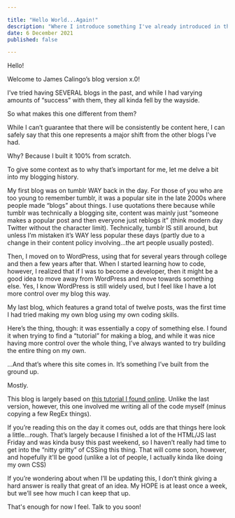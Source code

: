 ```yaml
---

title: "Hello World...Again!"
description: "Where I introduce something I've already introduced in the past."
date: 6 December 2021
published: false

---
```


Hello!

Welcome to James Calingo’s blog version x.0!

I’ve tried having SEVERAL blogs in the past, and while I had varying amounts of “success” with them, they all kinda fell by the wayside.

So what makes this one different from them?

While I can’t guarantee that there will be consistently be content here, I can safely say that this one represents a major shift from the other blogs I’ve had.

Why? Because I built it 100% from scratch.

To give some context as to why that’s important for me, let me delve a bit into my blogging history.

My first blog was on tumblr WAY back in the day. For those of you who are too young to remember tumblr, it was a popular site in the late 2000s where people made “blogs” about things. I use quotations there because while tumblr was technically a blogging site, content was mainly just “someone makes a popular post and then everyone just reblogs it” (think modern day Twitter without the character limit). Technically, tumblr IS still around, but unless I’m mistaken it’s WAY less popular these days (partly due to a change in their content policy involving…the art people usually posted).

Then, I moved on to WordPress, using that for several years through college and then a few years after that. When I started learning how to code, however, I realized that if I was to become a developer, then it might be a good idea to move away from WordPress and move towards something else. Yes, I know WordPress is still widely used, but I feel like I have a lot more control over my blog this way.

My last blog, which features a grand total of twelve posts, was the first time I had tried making my own blog using my own coding skills.

Here’s the thing, though: it was essentially a copy of something else. I found it when trying to find a “tutorial” for making a blog, and while it was nice having more control over the whole thing, I’ve always wanted to try building the entire thing on my own.

…And that’s where this site comes in. It’s something I’ve built from the ground up.

Mostly.

This blog is largely based on [this tutorial I found online](https://www.kalopilato.com/blog/how-to-build-and-deploy-your-personal-blog-with-next-js). Unlike the last version, however, this one involved me writing all of the code myself (minus copying a few RegEx things).

If you’re reading this on the day it comes out, odds are that things here look a little…rough. That’s largely because I finished a lot of the HTML/JS last Friday and was kinda busy this past weekend, so I haven’t really had time to get into the “nitty gritty” of CSSing this thing. That will come soon, however, and hopefully it'll be good (unlike a lot of people, I actually kinda like doing my own CSS)

If you’re wondering about when I’ll be updating this, I don’t think giving a hard answer is really that great of an idea. My HOPE is at least once a week, but we’ll see how much I can keep that up.

That's enough for now I feel. Talk to you soon!
